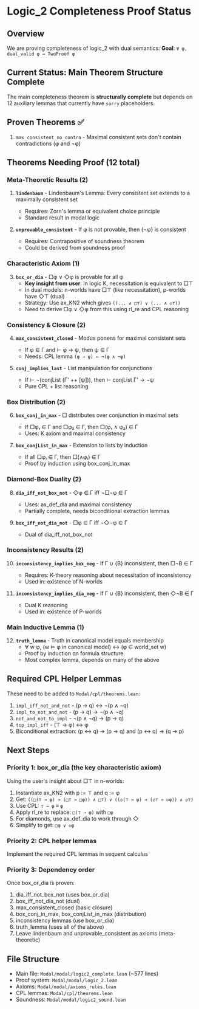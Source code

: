 # Logic_2 Completeness Proof Status

## Overview
We are proving completeness of logic_2 with dual semantics:
**Goal**: `∀ φ, dual_valid φ → TwoProof φ`

## Current Status: Main Theorem Structure Complete

The main completeness theorem is **structurally complete** but depends on 12 auxiliary lemmas that currently have `sorry` placeholders.

## Proven Theorems ✅
1. `max_consistent_no_contra` - Maximal consistent sets don't contain contradictions (φ and ¬φ)

## Theorems Needing Proof (12 total)

### Meta-Theoretic Results (2)
1. **`lindenbaum`** - Lindenbaum's Lemma: Every consistent set extends to a maximally consistent set
   - Requires: Zorn's lemma or equivalent choice principle
   - Standard result in modal logic
   
2. **`unprovable_consistent`** - If φ is not provable, then {¬φ} is consistent
   - Requires: Contrapositive of soundness theorem
   - Could be derived from soundness proof

### Characteristic Axiom (1)
3. **`box_or_dia`** - □φ ∨ ◇φ is provable for all φ
   - **Key insight from user**: In logic K, necessitation is equivalent to □⊤
   - In dual models: n-worlds have □⊤ (like necessitation), p-worlds have ◇⊤ (dual)
   - Strategy: Use ax_KN2 which gives `((... ∧ □⊤) ∨ (... ∧ ◇⊤))`
   - Need to derive □φ ∨ ◇φ from this using rl_re and CPL reasoning

### Consistency & Closure (2)
4. **`max_consistent_closed`** - Modus ponens for maximal consistent sets
   - If φ ∈ Γ and ⊢ φ → ψ, then ψ ∈ Γ
   - Needs: CPL lemma `(φ → ψ) ↔ ¬(φ ∧ ¬ψ)`
   
5. **`conj_implies_last`** - List manipulation for conjunctions
   - If ⊢ ¬(conjList (Γ' ++ [ψ])), then ⊢ conjList Γ' → ¬ψ
   - Pure CPL + list reasoning

### Box Distribution (2)
6. **`box_conj_in_max`** - □ distributes over conjunction in maximal sets
   - If □φ₁ ∈ Γ and □φ₂ ∈ Γ, then □(φ₁ ∧ φ₂) ∈ Γ
   - Uses: K axiom and maximal consistency
   
7. **`box_conjList_in_max`** - Extension to lists by induction
   - If all □φᵢ ∈ Γ, then □(∧φᵢ) ∈ Γ
   - Proof by induction using box_conj_in_max

### Diamond-Box Duality (2)
8. **`dia_iff_not_box_not`** - ◇φ ∈ Γ iff ¬□¬φ ∈ Γ
   - Uses: ax_def_dia and maximal consistency
   - Partially complete, needs biconditional extraction lemmas
   
9. **`box_iff_not_dia_not`** - □φ ∈ Γ iff ¬◇¬φ ∈ Γ
   - Dual of dia_iff_not_box_not

### Inconsistency Results (2)
10. **`inconsistency_implies_box_neg`** - If Γ ∪ {B} inconsistent, then □¬B ∈ Γ
    - Requires: K-theory reasoning about necessitation of inconsistency
    - Used in: existence of N-worlds
    
11. **`inconsistency_implies_dia_neg`** - If Γ ∪ {B} inconsistent, then ◇¬B ∈ Γ
    - Dual K reasoning
    - Used in: existence of P-worlds

### Main Inductive Lemma (1)
12. **`truth_lemma`** - Truth in canonical model equals membership
    - ∀ w φ, (w ⊨ φ in canonical model) ↔ (φ ∈ world_set w)
    - Proof by induction on formula structure
    - Most complex lemma, depends on many of the above

## Required CPL Helper Lemmas
These need to be added to `Modal/cpl/theorems.lean`:

1. `impl_iff_not_and_not` - (p → q) ↔ ¬(p ∧ ¬q)
2. `impl_to_not_and_not` - (p → q) → ¬(p ∧ ¬q)
3. `not_and_not_to_impl` - ¬(p ∧ ¬q) → (p → q)
4. `top_impl_iff` - (⊤ → φ) ↔ φ
5. Biconditional extraction: (p ↔ q) → (p → q) and (p ↔ q) → (q → p)

## Next Steps

### Priority 1: box_or_dia (the key characteristic axiom)
Using the user's insight about □⊤ in n-worlds:
1. Instantiate ax_KN2 with p := ⊤ and q := φ
2. Get: `((□(⊤ → φ) → (□⊤ → □φ)) ∧ □⊤) ∨ ((◇(⊤ → φ) → (◇⊤ → ◇φ)) ∧ ◇⊤)`
3. Use CPL: `⊤ → φ` ≡ `φ`
4. Apply rl_re to replace: `□(⊤ → φ)` with `□φ`
5. For diamonds, use ax_def_dia to work through ◇
6. Simplify to get: `□φ ∨ ◇φ`

### Priority 2: CPL helper lemmas
Implement the required CPL lemmas in sequent calculus

### Priority 3: Dependency order
Once box_or_dia is proven:
1. dia_iff_not_box_not (uses box_or_dia)
2. box_iff_not_dia_not (dual)
3. max_consistent_closed (basic closure)
4. box_conj_in_max, box_conjList_in_max (distribution)
5. inconsistency lemmas (use box_or_dia)
6. truth_lemma (uses all of the above)
7. Leave lindenbaum and unprovable_consistent as axioms (meta-theoretic)

## File Structure
- Main file: `Modal/modal/logic2_complete.lean` (~577 lines)
- Proof system: `Modal/modal/logic_2.lean`
- Axioms: `Modal/modal/axioms_rules.lean`
- CPL lemmas: `Modal/cpl/theorems.lean`
- Soundness: `Modal/modal/logic2_sound.lean`
